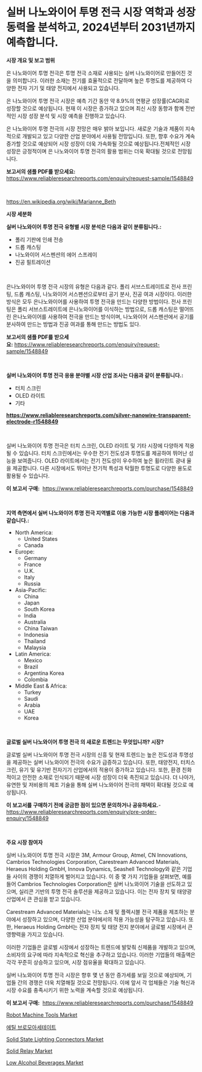 <p><h1>실버 나노와이어 투명 전극 시장 역학과 성장 동력을 분석하고, 2024년부터 2031년까지 예측합니다.</h1></p><p><strong>시장 개요 및 보고 범위</strong></p>
<p><p>은 나노와이어 투명 전극은 투명 전극 소재로 사용되는 실버 나노와이어로 만들어진 것을 의미합니다. 이러한 소재는 전기를 효율적으로 전달하며 높은 투명도를 제공하여 다양한 전자 기기 및 태양 전지에서 사용되고 있습니다.</p><p>은 나노와이어 투명 전극 시장은 예측 기간 동안 약 8.9%의 연평균 성장률(CAGR)로 성장할 것으로 예상됩니다. 현재 이 시장은 증가하고 있으며 최신 시장 동향과 함께 전반적인 시장 성장 분석 및 시장 예측을 진행하고 있습니다.</p><p>은 나노와이어 투명 전극의 시장 전망은 매우 밝아 보입니다. 새로운 기술과 제품이 지속적으로 개발되고 있고 다양한 산업 분야에서 사용될 전망입니다. 또한, 향후 수요가 계속 증가할 것으로 예상되어 시장 성장이 더욱 가속화될 것으로 예상됩니다.전체적인 시장 성장은 긍정적이며 은 나노와이어 투명 전극의 활용 범위는 더욱 확대될 것으로 전망됩니다.</p></p>
<p><strong>보고서의 샘플 PDF를 받으세요:</strong> <a href="https://www.reliableresearchreports.com/enquiry/request-sample/1548849">https://www.reliableresearchreports.com/enquiry/request-sample/1548849</a></p>
<p>&nbsp;</p>
<p><a href="https://en.wikipedia.org/wiki/Marianne_Beth">https://en.wikipedia.org/wiki/Marianne_Beth</a></p>
<p><strong>시장 세분화</strong></p>
<p><strong>실버 나노와이어 투명 전극 유형별 시장 분석은 다음과 같이 분류됩니다.:</strong></p>
<p><ul><li>폴리 기판에 인쇄 전송</li><li>드롭 캐스팅</li><li>나노와이어 서스펜션의 에어 스프레이</li><li>진공 필트레이션</li></ul></p>
<p>&nbsp;</p>
<p><p>은나노와이어 투명 전극 시장의 유형은 다음과 같다. 폴리 서브스트레이트로 전사 프린팅, 드롭 캐스팅, 나노와이어 서스펜션으로부터 공기 분사, 진공 여과 시장이다. 이러한 방식은 모두 은나노와이어를 사용하여 투명 전극을 만드는 다양한 방법이다. 전사 프린팅은 폴리 서브스트레이트에 은나노와이어를 이식하는 방법으로, 드롭 캐스팅은 떨어뜨린 은나노와이어를 사용하여 전극을 만드는 방식이며, 나노와이어 서스펜션에서 공기를 분사하여 만드는 방법과 진공 여과를 통해 만드는 방법도 있다.</p></p>
<p><strong>보고서의 샘플 PDF를 받으세요:</strong>&nbsp;<a href="https://www.reliableresearchreports.com/enquiry/request-sample/1548849">https://www.reliableresearchreports.com/enquiry/request-sample/1548849</a></p>
<p>&nbsp;</p>
<p><strong> 실버 나노와이어 투명 전극 응용 분야별 시장 산업 조사는 다음과 같이 분류됩니다.:</strong></p>
<p><ul><li>터치 스크린</li><li>OLED 라이트</li><li>기타</li></ul></p>
<p><strong><a href="https://www.reliableresearchreports.com/silver-nanowire-transparent-electrode-r1548849">https://www.reliableresearchreports.com/silver-nanowire-transparent-electrode-r1548849</a></strong></p>
<p>&nbsp;</p>
<p><p>실버 나노와이어 투명 전극은 터치 스크린, OLED 라이트 및 기타 시장에 다양하게 적용될 수 있습니다. 터치 스크린에서는 우수한 전기 전도성과 투명도를 제공하여 뛰어난 성능을 보여줍니다. OLED 라이트에서는 전기 전도성이 우수하여 높은 휠라민트 광내 율을 제공합니다. 다른 시장에서도 뛰어난 전기적 특성과 탁월한 투명도로 다양한 용도로 활용될 수 있습니다.</p></p>
<p><strong>이 보고서 구매:</strong>&nbsp; <a href="https://www.reliableresearchreports.com/purchase/1548849">https://www.reliableresearchreports.com/purchase/1548849</a></p>
<p>&nbsp;</p>
<p><strong>지역 측면에서 실버 나노와이어 투명 전극 지역별로 이용 가능한 시장 플레이어는 다음과 같습니다.:</strong></p>
<p><ul>
    <li>
        North America:
        <ul>
            <li>United States</li>
            <li>Canada</li>
        </ul>
    </li>
    <li>
        Europe:
        <ul>
            <li>Germany</li>
            <li>France</li>
            <li>U.K.</li>
            <li>Italy</li>
            <li>Russia</li>
        </ul>
    </li>
    <li>
        Asia-Pacific:
        <ul>
            <li>China</li>
            <li>Japan</li>
            <li>South Korea</li>
            <li>India</li>
            <li>Australia</li>
            <li>China Taiwan</li>
            <li>Indonesia</li>
            <li>Thailand</li>
            <li>Malaysia</li>
        </ul>
    </li>
    <li>
        Latin America:
        <ul>
            <li>Mexico</li>
            <li>Brazil</li>
            <li>Argentina Korea</li>
            <li>Colombia</li>
        </ul>
    </li>
    <li>
        Middle East & Africa:
        <ul>
            <li>Turkey</li>
            <li>Saudi</li>
            <li>Arabia</li>
            <li>UAE</li>
            <li>Korea</li>
        </ul>
    </li>
    </ul></p>
<p>&nbsp;</p>
<p><strong>글로벌 실버 나노와이어 투명 전극 의 새로운 트렌드는 무엇입니까? 시장?</strong></p>
<p><p>글로벌 실버 나노와이어 투명 전극 시장의 신흥 및 현재 트렌드는 높은 전도성과 투명성을 제공하는 실버 나노와이어 전극의 수요가 급증하고 있습니다. 또한, 태양전지, 터치스크린, 유기 및 유기반 전자기기 산업에서의 적용이 증가하고 있습니다. 또한, 환경 친화적이고 안전한 소재로 인식되기 때문에 시장 성장이 더욱 촉진되고 있습니다. 더 나아가, 유연한 및 저비용의 제조 기술을 통해 실버 나노와이어 전극의 채택이 확대될 것으로 예상됩니다.</p></p>
<p><strong>이 보고서를 구매하기 전에 궁금한 점이 있으면 문의하거나 공유하세요.</strong>- <a href="https://www.reliableresearchreports.com/enquiry/pre-order-enquiry/1548849">https://www.reliableresearchreports.com/enquiry/pre-order-enquiry/1548849</a></p>
<p>&nbsp;</p>
<p><strong>주요 시장 참여자</strong></p>
<p><p>실버 나노와이어 투명 전극 시장은 3M, Armour Group, Atmel, CN Innovations, Cambrios Technologies Corporation, Carestream Advanced Materials, Heraeus Holding GmbH, Innova Dynamics, Seashell Technology와 같은 기업들 사이의 경쟁이 치열하게 벌어지고 있습니다. 이 중 몇 가지 기업들을 살펴보면, 예를 들어 Cambrios Technologies Corporation은 실버 나노와이어 기술을 선도하고 있으며, 실리콘 기반의 투명 전극 솔루션을 제공하고 있습니다. 이는 전자 장치 및 태양광 산업에서 큰 관심을 받고 있습니다.</p><p>Carestream Advanced Materials는 나노 소재 및 플렉시블 전극 제품을 제조하는 분야에서 성장하고 있으며, 다양한 산업 분야에서의 적용 가능성을 탐구하고 있습니다. 또한, Heraeus Holding GmbH는 전자 장치 및 태양 전지 분야에서 글로벌 시장에서 큰 영향력을 가지고 있습니다.</p><p>이러한 기업들은 글로벌 시장에서 성장하는 트렌드에 발맞춰 신제품을 개발하고 있으며, 소비자의 요구에 따라 지속적으로 혁신을 추구하고 있습니다. 이러한 기업들의 매출액은 각각 꾸준히 상승하고 있으며, 시장 점유율을 확대하고 있습니다.</p><p>실버 나노와이어 투명 전극 시장은 향후 몇 년 동안 증가세를 보일 것으로 예상되며, 기업들 간의 경쟁은 더욱 치열해질 것으로 전망됩니다. 이에 앞서 각 업체들은 기술 혁신과 시장 수요를 충족시키기 위한 노력을 계속할 것으로 예상됩니다.</p></p>
<p><strong>이 보고서 구매:</strong>&nbsp;&nbsp;<a href="https://www.reliableresearchreports.com/purchase/1548849">https://www.reliableresearchreports.com/purchase/1548849</a></p>
<p><p><a href="https://medium.com/@samantha.welch56767/robot-machine-tools-market-share-size-trends-industry-analysis-report-by-application-e8e72ca0da50">Robot Machine Tools Market</a></p><p><a href="https://medium.com/@joshuapierce88/%EC%97%90%ED%8B%B8-%EB%B8%8C%EB%A1%9C%EB%AA%A8%EC%95%84%EC%84%B8%ED%85%8C%EC%9D%B4%ED%8A%B8-%EC%8B%9C%EC%9E%A5-%EA%B7%9C%EB%AA%A8-%EC%84%B1%EC%9E%A5-%EC%B6%94%EC%9D%B4-%ED%86%B5%EA%B3%84-%EB%B0%8F-%EC%98%88%EC%B8%A1-2024-2031-f4967b6ea599">에틸 브로모아세테이트</a></p><p><a href="https://issuu.com/reportprime-2/docs/solid-state-lighting-connectors-market-size-2030.p">Solid State Lighting Connectors Market</a></p><p><a href="https://issuu.com/reportprime-2/docs/solid-relay-market-size-2030.pptx">Solid Relay Market</a></p><p><a href="https://github.com/theanastasiyah/Market-Research-Report-List-1/blob/main/low-alcohol-beverages-market.md">Low Alcohol Beverages Market</a></p></p>